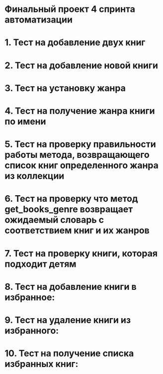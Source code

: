 # Финальный проект 4 спринта автоматизации
# 1. Тест на добавление двух книг
# 2. Тест на добавление новой книги
# 3. Тест на установку жанра
# 4. Тест на получение жанра книги по имени
# 5. Тест на проверку правильности работы метода, возвращающего список книг определенного жанра из коллекции
# 6. Тест на проверку что метод get_books_genre возвращает ожидаемый словарь с соответствием книг и их жанров
# 7. Тест на проверку книги, которая подходит детям
# 8. Тест на добавление книги в избранное:
# 9. Тест на удаление книги из избранного:
# 10. Тест на получение списка избранных книг: